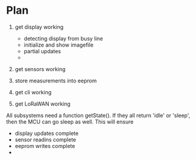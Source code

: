 # Plan

1. get display working
    * detecting display from busy line
    * initialize and show imagefile
    * partial updates
    * 

2. get sensors working
3. store measurements into eeprom
4. get cli working
5. get LoRaWAN working


All subsystems need a function getState(). If they all return 'idle' or 'sleep', then the MCU can go sleep as well.
This will ensure
* display updates complete
* sensor readins complete
* eeprom writes complete
* 